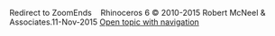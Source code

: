 ---
---

Redirect to ZoomEnds&#160;
&#160;
Rhinoceros 6 © 2010-2015 Robert McNeel &amp; Associates.11-Nov-2015
 [Open topic with navigation](zoomends.html) 

